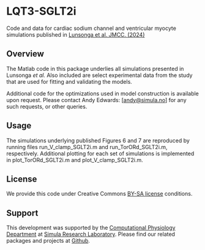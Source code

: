 # LQT3-SGLT2i 
Code and data for cardiac sodium channel and ventricular myocyte simulations published in [Lunsonga et al. JMCC. (2024)](https://www.sciencedirect.com/science/article/pii/S0022282824002049?dgcid=author#s0095)


## Overview
The Matlab code in this package underlies all simulations presented in Lunsonga *et al.* Also included are select experimental data from the study that are used for fitting and validating the models.

Additional code for the optimizations used in model construction is available upon request. Please contact Andy Edwards: [andy@simula.no] for any such requests, or other queries.

## Usage
The simulations underlying published Figures 6 and 7 are reproduced by running files run_V_clamp_SGLT2i.m and run_TorORd_SGLT2i.m, respectively. Additional plotting for each set of simulations is implemented in plot_TorORd_SGLT2i.m and plot_V_clamp_SGLT2i.m.

## License
We provide this code under Creative Commons [BY-SA license](https://creativecommons.org/licenses/by-sa/4.0/) conditions.

## Support
This development was supported by the [Computational Physiology Department](https://www.simula.no/research/research-departments/computational-physiology) at [Simula Research Laboratory](https://www.simula.no). Please find our related packages and projects at [Github](https://computationalphysiology.github.io/). 


